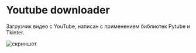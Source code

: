 # Youtube downloader

Загрузчик видео с YouTube, написан c применением библиотек Pytube и Tkinter.

![скриншот](https://photos.app.goo.gl/s8pWckLr72MXGZi38)
